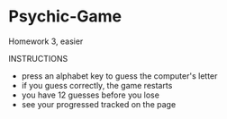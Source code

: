 # Psychic-Game
Homework 3, easier

INSTRUCTIONS
- press an alphabet key to guess the computer's letter
- if you guess correctly, the game restarts
- you have 12 guesses before you lose
- see your progressed tracked on the page